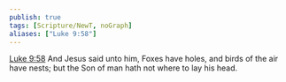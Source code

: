 ```yaml
---
publish: true
tags: [Scripture/NewT, noGraph]
aliases: ["Luke 9:58"]
---
```

[Luke 9:58](https://churchofjesuschrist.org/study/scriptures/nt/luke/9?lang=eng&id=p58#p58) And Jesus said unto him, Foxes have holes, and birds of the air have nests; but the Son of man hath not where to lay his head.
